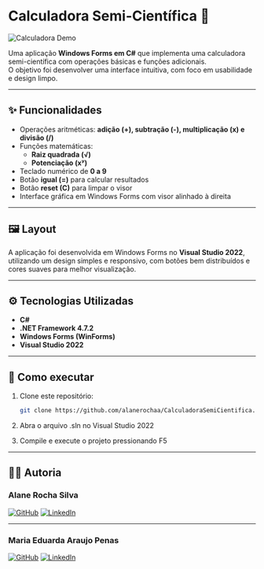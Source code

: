 ﻿# Calculadora Semi-Científica 🧮

![Calculadora Demo](https://media0.giphy.com/media/v1.Y2lkPTc5MGI3NjExNGx6eWRxYW1sejN2OWYzcDE2bWtqejRlcGgzZHF5NHFqcGFmMmxyciZlcD12MV9pbnRlcm5hbF9naWZfYnlfaWQmY3Q9Zw/QytRJAvwnaU7rvvjxC/giphy.gif)



Uma aplicação **Windows Forms em C#** que implementa uma calculadora semi-científica com operações básicas e funções adicionais.  
O objetivo foi desenvolver uma interface intuitiva, com foco em usabilidade e design limpo.

---

## ✨ Funcionalidades
- Operações aritméticas: **adição (+), subtração (-), multiplicação (x) e divisão (/)**  
- Funções matemáticas:  
  - **Raiz quadrada (√)**  
  - **Potenciação (xʸ)**  
- Teclado numérico de **0 a 9**  
- Botão **igual (=)** para calcular resultados  
- Botão **reset (C)** para limpar o visor  
- Interface gráfica em Windows Forms com visor alinhado à direita  

---

## 🖼️ Layout
A aplicação foi desenvolvida em Windows Forms no **Visual Studio 2022**, utilizando um design simples e responsivo, com botões bem distribuídos e cores suaves para melhor visualização.  

---

## ⚙️ Tecnologias Utilizadas
- **C#**  
- **.NET Framework 4.7.2**  
- **Windows Forms (WinForms)**  
- **Visual Studio 2022**

---

## 🚀 Como executar
1. Clone este repositório:
   ```bash
   git clone https://github.com/alanerochaa/CalculadoraSemiCientifica.git

2. Abra o arquivo .sln no Visual Studio 2022

3. Compile e execute o projeto pressionando F5

---


## 👩‍💻 Autoria

### Alane Rocha Silva  
[![GitHub](https://img.shields.io/badge/GitHub-000?style=for-the-badge&logo=github&logoColor=white)](https://github.com/alanerochaa)
[![LinkedIn](https://img.shields.io/badge/LinkedIn-0A66C2?style=for-the-badge&logo=linkedin&logoColor=white)](https://www.linkedin.com/in/alanersilva/)

---

### Maria Eduarda Araujo Penas  
[![GitHub](https://img.shields.io/badge/GitHub-000?style=for-the-badge&logo=github&logoColor=white)](https://github.com/DudaAraujo14)
[![LinkedIn](https://img.shields.io/badge/LinkedIn-0A66C2?style=for-the-badge&logo=linkedin&logoColor=white)](https://www.linkedin.com/in/maria-eduarda-araujo-684818206/)
